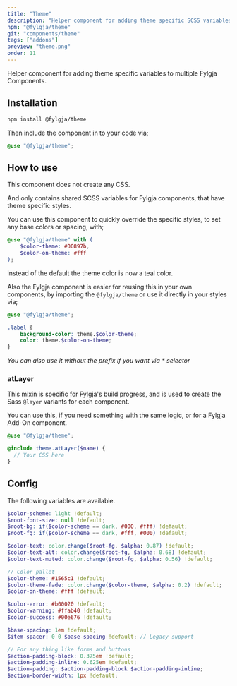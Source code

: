 ```yaml
---
title: "Theme"
description: "Helper component for adding theme specific SCSS variables to multiple components."
npm: "@fylgja/theme"
git: "components/theme"
tags: ["addons"]
preview: "theme.png"
order: 11
---
```


Helper component for adding theme specific variables to multiple Fylgja Components.

## Installation

```bash
npm install @fylgja/theme
```

Then include the component in to your code via;

```scss
@use "@fylgja/theme";
```

## How to use

This component does not create any CSS.

And only contains shared SCSS variables for Fylgja components,
that have theme specific styles.

You can use this component to quickly override the specific styles,
to set any base colors or spacing, with;

```scss
@use "@fylgja/theme" with (
    $color-theme: #00897b,
    $color-on-theme: #fff
);
```

instead of the default the theme color is now a teal color.

Also the Fylgja component is easier for reusing this in your own components,
by importing the `@fylgja/theme` or use it directly in your styles via;

```scss
@use "@fylgja/theme";

.label {
    background-color: theme.$color-theme;
    color: theme.$color-on-theme;
}
```

_You can also use it without the prefix if you want via * selector_

### atLayer

This mixin is specific for Fylgja's build progress,
and is used to create the Sass `@layer` variants for each component.

You can use this, if you need something with the same logic,
or for a Fylgja Add-On component.

```scss
@use "@fylgja/theme";

@include theme.atLayer($name) {
  // Your CSS here
}
```

## Config

The following variables are available.

```scss
$color-scheme: light !default;
$root-font-size: null !default;
$root-bg: if($color-scheme == dark, #000, #fff) !default;
$root-fg: if($color-scheme == dark, #fff, #000) !default;

$color-text: color.change($root-fg, $alpha: 0.87) !default;
$color-text-alt: color.change($root-fg, $alpha: 0.68) !default;
$color-text-muted: color.change($root-fg, $alpha: 0.56) !default;

// Color pallet
$color-theme: #1565c1 !default;
$color-theme-fade: color.change($color-theme, $alpha: 0.2) !default;
$color-on-theme: #fff !default;

$color-error: #b00020 !default;
$color-warning: #ffab40 !default;
$color-success: #00e676 !default;

$base-spacing: 1em !default;
$item-spacer: 0 0 $base-spacing !default; // Legacy support

// For any thing like forms and buttons
$action-padding-block: 0.375em !default;
$action-padding-inline: 0.625em !default;
$action-padding: $action-padding-block $action-padding-inline;
$action-border-width: 1px !default;
```

